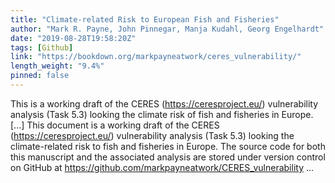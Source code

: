 ```yaml
---
title: "Climate-related Risk to European Fish and Fisheries"
author: "Mark R. Payne, John Pinnegar, Manja Kudahl, Georg Engelhardt"
date: "2019-08-28T19:58:20Z"
tags: [Github]
link: "https://bookdown.org/markpayneatwork/ceres_vulnerability/"
length_weight: "9.4%"
pinned: false
---
```


This is a working draft of the CERES (https://ceresproject.eu/) vulnerability analysis (Task 5.3) looking the climate risk of fish and fisheries in Europe. [...] This document is a working draft of the CERES (https://ceresproject.eu/) vulnerability analysis (Task 5.3) looking the climate-related risk to fish and fisheries in Europe. The source code for both this manuscript and the associated analysis are stored under version control on GitHub at https://github.com/markpayneatwork/CERES_vulnerability ...
